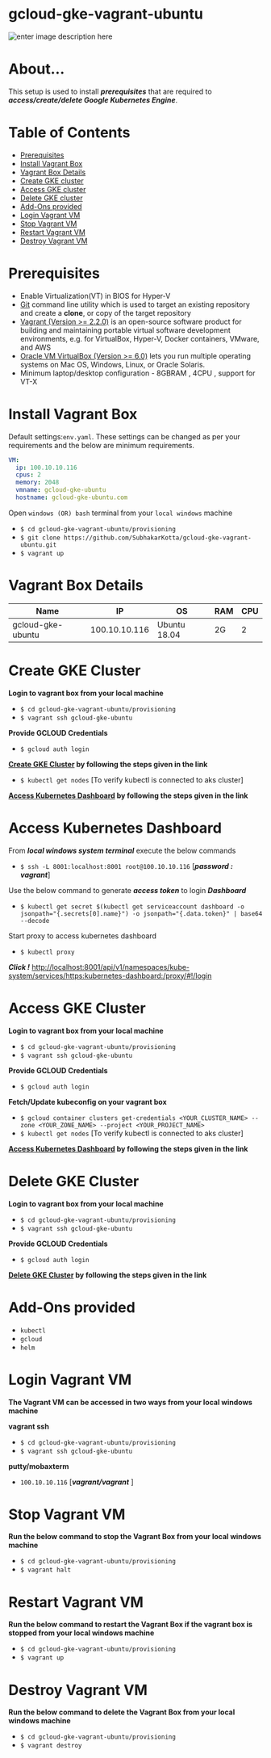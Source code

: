 

# gcloud-gke-vagrant-ubuntu

![enter image description here](https://lh3.googleusercontent.com/l8HRwjd2NZ5j6z4afkOz_LKXtJI2FG1Sd_T8BCmnqmFx1fJvMs5OerCPWk2wzRUQdOEMlGiKMTlGBA)

# About...

This setup is used to install ***prerequisites*** that are required to ***access/create/delete Google Kubernetes Engine***.

# Table of Contents

* [Prerequisites](#prerequisites)
* [Install Vagrant Box](#deploy)
* [Vagrant Box Details](#configuration)
* [Create GKE cluster](#create_cluster)
* [Access GKE cluster](#gke)
* [Delete GKE cluster](#delete_cluster)
* [Add-Ons provided](#addons)
* [Login Vagrant VM](#access)
* [Stop Vagrant VM](#stop)
* [Restart Vagrant VM](#restart)
* [Destroy Vagrant VM](#destroy)




<a id="prerequisites"></a>

# Prerequisites 
* Enable Virtualization(VT) in BIOS for Hyper-V 
* [Git](https://git-scm.com/downloads "Git") command line utility which is used to target an existing repository and create a **clone**, or copy of the target repository
* [Vagrant (Version >= 2.2.0)](https://www.vagrantup.com/downloads.html "Vagrant") is an open-source software product for building and maintaining portable virtual software development environments, e.g. for VirtualBox, Hyper-V, Docker containers, VMware, and AWS
* [Oracle VM VirtualBox (Version >= 6.0)](https://www.oracle.com/technetwork/server-storage/virtualbox/downloads/index.html "Oracle Virtual Manger") lets you run multiple operating systems on Mac OS, Windows, Linux, or Oracle Solaris.
* Minimum laptop/desktop configuration  - 8GBRAM , 4CPU , support for VT-X



<a id="deploy"></a>

# Install Vagrant Box
 Default settings:`env.yaml`. These settings can be changed as per your requirements and the below are minimum requirements.
```yaml
VM:
  ip: 100.10.10.116
  cpus: 2
  memory: 2048
  vmname: gcloud-gke-ubuntu
  hostname: gcloud-gke-ubuntu.com
```
Open `windows (OR) bash` terminal from your `local windows` machine

* `$ cd gcloud-gke-vagrant-ubuntu/provisioning` 
* `$ git clone https://github.com/SubhakarKotta/gcloud-gke-vagrant-ubuntu.git` 
* `$ vagrant up`


<a id="configuration"></a>

# Vagrant Box Details

Name|IP|OS|RAM|CPU|
|----|----|----|----|----|
gcloud-gke-ubuntu  |100.10.10.116|Ubuntu 18.04|2G|2|


<a id="create_cluster"></a>

# Create GKE Cluster

**Login to vagrant box from your local machine**
* `$ cd gcloud-gke-vagrant-ubuntu/provisioning`
* `$ vagrant ssh gcloud-gke-ubuntu`

**Provide GCLOUD Credentials**
* `$ gcloud auth login`

 **[Create GKE Cluster](https://cloud.google.com/kubernetes-engine/docs/how-to/creating-a-cluster) by following the steps given in the link**

* `$ kubectl get nodes` [To verify kubectl is connected to aks cluster]


**[Access Kubernetes Dashboard](#access_dashboard) by following the steps given in the link**


<a id="access_dashboard"></a>

# Access Kubernetes Dashboard

From ***local windows system terminal*** execute the below commands

* `$ ssh -L 8001:localhost:8001 root@100.10.10.116` [***password : vagrant***]

Use the below command to generate ***access token*** to login ***Dashboard***
* `$ kubectl get secret $(kubectl get serviceaccount dashboard -o jsonpath="{.secrets[0].name}") -o jsonpath="{.data.token}" | base64 --decode`

Start proxy to access kubernetes dashboard
* `$ kubectl proxy`

***Click !***
[http://localhost:8001/api/v1/namespaces/kube-system/services/https:kubernetes-dashboard:/proxy/#!/login](http://localhost:8001/api/v1/namespaces/kube-system/services/https:kubernetes-dashboard:/proxy/#!/login)


<a id="gke"></a>

# Access GKE Cluster

**Login to vagrant box from your local machine**
* `$ cd gcloud-gke-vagrant-ubuntu/provisioning`
* `$ vagrant ssh gcloud-gke-ubuntu`

**Provide GCLOUD Credentials**
* `$ gcloud auth login`

**Fetch/Update kubeconfig on your vagrant box**
* `$ gcloud container clusters get-credentials <YOUR_CLUSTER_NAME> --zone <YOUR_ZONE_NAME> --project <YOUR_PROJECT_NAME>`
* `$ kubectl get nodes` [To verify kubectl is connected to aks cluster]

**[Access Kubernetes Dashboard](#access_dashboard) by following the steps given in the link**


<a id="delete_cluster"></a>

# Delete GKE Cluster

**Login to vagrant box from your local machine**
* `$ cd gcloud-gke-vagrant-ubuntu/provisioning`
* `$ vagrant ssh gcloud-gke-ubuntu`

**Provide GCLOUD Credentials**
* `$ gcloud auth login`

**[Delete GKE Cluster](https://cloud.google.com/kubernetes-engine/docs/how-to/deleting-a-cluster) by following the steps given in the link**

<a id="addons"></a>

# Add-Ons provided
* `kubectl`
* `gcloud`
* `helm`

<a id="access"></a>

# Login Vagrant VM

**The Vagrant VM can be accessed in two ways from your local windows machine**

**vagrant ssh**
* `$ cd gcloud-gke-vagrant-ubuntu/provisioning`
* `$ vagrant ssh gcloud-gke-ubuntu`

**putty/mobaxterm**
* `100.10.10.116` [***vagrant/vagrant*** ]
	
          

<a id="stop"></a>

# Stop Vagrant VM

**Run the below command to stop the Vagrant Box from your local windows machine**

* `$ cd gcloud-gke-vagrant-ubuntu/provisioning`
* `$ vagrant halt`


<a id="restart"></a>

# Restart Vagrant VM

**Run the below command to restart the Vagrant Box if the vagrant box is stopped from your local windows machine**
* `$ cd gcloud-gke-vagrant-ubuntu/provisioning`
* `$ vagrant up`


<a id="destroy"></a>

# Destroy Vagrant VM

**Run the below command to delete the Vagrant Box from your local windows machine**
* `$ cd gcloud-gke-vagrant-ubuntu/provisioning`
* `$ vagrant destroy`
